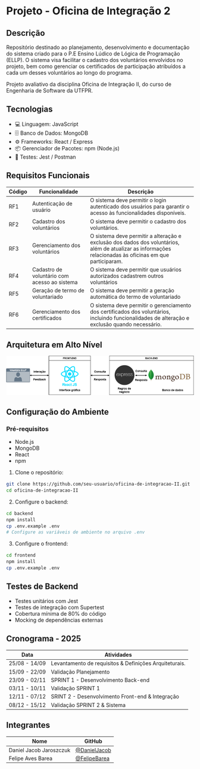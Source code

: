 # Projeto - Oficina de Integração 2

## Descrição

Repositório destinado ao planejamento, desenvolvimento e documentação do sistema criado para o P.E Ensino Lúdico de Lógica de Programação (ELLP). O sistema visa facilitar o cadastro dos voluntários envolvidos no projeto, bem como gerenciar os certificados de participação atribuídos a cada um desses voluntários ao longo do programa.

Projeto avaliativo da disciplina Oficina de Integração II, do curso de Engenharia de Software da UTFPR.


## Tecnologias 

- 💻 Linguagem: JavaScript
- 🗄️ Banco de Dados: MongoDB
- ⚙️ Frameworks: React / Express
- 📦 Gerenciador de Pacotes: npm (Node.js)
- 🧪 Testes: Jest / Postman

## Requisitos Funcionais


| Código  | Funcionalidade                       | Descrição                                                                 |
|---------|--------------------------------------|---------------------------------------------------------------------------|
| RF1     | Autenticação de usuário              | O sistema deve permitir o login autenticado dos usuários para garantir o acesso às funcionalidades disponíveis.|
| RF2     | Cadastro dos voluntários             | O sistema deve permitir o cadastro dos voluntários.|
| RF3     | Gerenciamento dos voluntários        | O sistema deve permitir a alteração e exclusão dos dados dos voluntários, além de atualizar as informações relacionadas às oficinas em que participaram.|
| RF4     | Cadastro de voluntário com acesso ao sistema | O sistema deve permitir que usuários autorizados cadastrem outros voluntários|
| RF5     | Geração de termo de voluntariado     | O sistema deve permitir a geração automática do termo de voluntariado|
| RF6     | Gerenciamento dos certificados       | O sistema deve permitir o gerenciamento dos certificados dos voluntários, incluindo funcionalidades de alteração e exclusão quando necessário.|


## Arquitetura em Alto Nível
 
![image](assets/ArquiteturaAltoNivel.png)

## Configuração do Ambiente

### Pré-requisitos
- Node.js
- MongoDB
- React
- npm

1. Clone o repositório:
```bash
git clone https://github.com/seu-usuario/oficina-de-integracao-II.git
cd oficina-de-integracao-II
```

2. Configure o backend:
```bash
cd backend
npm install
cp .env.example .env
# Configure as variáveis de ambiente no arquivo .env
```

3. Configure o frontend:
```bash
cd frontend
npm install
cp .env.example .env
```

## Testes de Backend
- Testes unitários com Jest
- Testes de integração com Supertest
- Cobertura mínima de 80% do código
- Mocking de dependências externas

## Cronograma - 2025

| Data            | Atividades                           |
| --------------- | -------------------------------- |
|  25/08 - 14/09  | Levantamento de requisitos & Definições Arquiteturais.
|  15/09 - 22/09  | Validação Planejamento
|  23/09 - 02/11  | SPRINT 1 - Desenvolvimento Back-end
|  03/11 - 10/11  | Validação SPRINT 1
|  12/11 - 07/12  | SRINT 2 - Desenvolvimento Front-end & Integração
|  08/12 - 15/12  | Validação SPRINT 2 & Sistema

## Integrantes

| Nome            | GitHub                           |
| --------------- | -------------------------------- |
| Daniel Jacob Jaroszczuk  | [@DanielJacob](https://github.com/Dani-Jacob)
| Felipe Aves Barea  | [@FelipeBarea](https://github.com/fehbarea)
